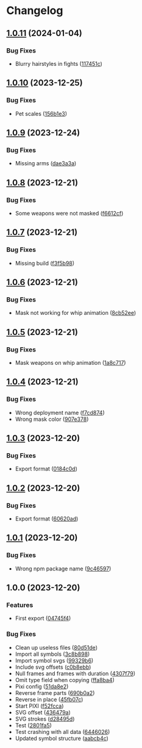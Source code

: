 # Changelog

## [1.0.11](https://github.com/Zenoo/labrute-fla-parser/compare/v1.0.10...v1.0.11) (2024-01-04)


### Bug Fixes

* Blurry hairstyles in fights ([117451c](https://github.com/Zenoo/labrute-fla-parser/commit/117451c7555aa5969ab7c46a2303de3f75ec3056))

## [1.0.10](https://github.com/Zenoo/labrute-fla-parser/compare/v1.0.9...v1.0.10) (2023-12-25)


### Bug Fixes

* Pet scales ([156b1e3](https://github.com/Zenoo/labrute-fla-parser/commit/156b1e33f6ed31d2b9fec3e4bf55860a71c68ca8))

## [1.0.9](https://github.com/Zenoo/labrute-fla-parser/compare/v1.0.8...v1.0.9) (2023-12-24)


### Bug Fixes

* Missing arms ([dae3a3a](https://github.com/Zenoo/labrute-fla-parser/commit/dae3a3a142b5d9d7617af70115787eb6848a3418))

## [1.0.8](https://github.com/Zenoo/labrute-fla-parser/compare/v1.0.7...v1.0.8) (2023-12-21)


### Bug Fixes

* Some weapons were not masked ([f6612cf](https://github.com/Zenoo/labrute-fla-parser/commit/f6612cfd45a99c86ba1d7e03d03a066f1614b7fc))

## [1.0.7](https://github.com/Zenoo/labrute-fla-parser/compare/v1.0.6...v1.0.7) (2023-12-21)


### Bug Fixes

* Missing build ([f3f5b98](https://github.com/Zenoo/labrute-fla-parser/commit/f3f5b983f880f7129303c418ae8213af68a92105))

## [1.0.6](https://github.com/Zenoo/labrute-fla-parser/compare/v1.0.5...v1.0.6) (2023-12-21)


### Bug Fixes

* Mask not working for whip animation ([8cb52ee](https://github.com/Zenoo/labrute-fla-parser/commit/8cb52eebfca88439ec1c081cab6517356c99960d))

## [1.0.5](https://github.com/Zenoo/labrute-fla-parser/compare/v1.0.4...v1.0.5) (2023-12-21)


### Bug Fixes

* Mask weapons on whip animation ([1a8c717](https://github.com/Zenoo/labrute-fla-parser/commit/1a8c717906d2233a30882d47cd674d4808c30602))

## [1.0.4](https://github.com/Zenoo/labrute-fla-parser/compare/v1.0.3...v1.0.4) (2023-12-21)


### Bug Fixes

* Wrong deployment name ([f7cd874](https://github.com/Zenoo/labrute-fla-parser/commit/f7cd8742a3a797757af78063726384fdfe22fd61))
* Wrong mask color ([907e378](https://github.com/Zenoo/labrute-fla-parser/commit/907e378d45b9b206b48c3391b598df15815190ca))

## [1.0.3](https://github.com/Zenoo/labrute-fla-parser/compare/v1.0.2...v1.0.3) (2023-12-20)


### Bug Fixes

* Export format ([0184c0d](https://github.com/Zenoo/labrute-fla-parser/commit/0184c0db986cb0414964bcbc29642360f0d78993))

## [1.0.2](https://github.com/Zenoo/labrute-fla-parser/compare/v1.0.1...v1.0.2) (2023-12-20)


### Bug Fixes

* Export format ([60620ad](https://github.com/Zenoo/labrute-fla-parser/commit/60620ade8b1cdeede8e03265c047eea13cb95994))

## [1.0.1](https://github.com/Zenoo/labrute-fla-parser/compare/v1.0.0...v1.0.1) (2023-12-20)


### Bug Fixes

* Wrong npm package name ([9c46597](https://github.com/Zenoo/labrute-fla-parser/commit/9c465973b42543eaa06941af78b6e3c632ebf62a))

## 1.0.0 (2023-12-20)


### Features

* First export ([04745f4](https://github.com/Zenoo/labrute-fla-parser/commit/04745f46851dcd2afc22a13cc0d03d48be68c845))


### Bug Fixes

* Clean up useless files ([80d51de](https://github.com/Zenoo/labrute-fla-parser/commit/80d51dea3b70daf76e539963ddf2199f9f917fdf))
* Import all symbols ([3c8b898](https://github.com/Zenoo/labrute-fla-parser/commit/3c8b898c99fa96e6e0ede870f42e24ac3b7d97f9))
* Import symbol svgs ([99329b6](https://github.com/Zenoo/labrute-fla-parser/commit/99329b6d895e19e002006146a4e238151f0fe353))
* Include svg offsets ([c0b8ebb](https://github.com/Zenoo/labrute-fla-parser/commit/c0b8ebba122cd061e6064a2b498c7e8f1a4b9c36))
* Null frames and frames with duration ([4307f79](https://github.com/Zenoo/labrute-fla-parser/commit/4307f79940c6bed673978efbfb10ac7e4efc3eab))
* Omit type field when copying ([ffa8ba4](https://github.com/Zenoo/labrute-fla-parser/commit/ffa8ba4e54da536bc4a60bbde848d32b9b0ea128))
* Pixi config ([51da8e2](https://github.com/Zenoo/labrute-fla-parser/commit/51da8e243e551f8f2c845a67f94df7e13b387969))
* Reverse frame parts ([690b0a2](https://github.com/Zenoo/labrute-fla-parser/commit/690b0a2049e72a91fe5a0572c1980ed284f56c91))
* Reverse in place ([45fb07c](https://github.com/Zenoo/labrute-fla-parser/commit/45fb07c2e9bc69b245749a95140bf4f72f55ca0b))
* Start PIXI ([f52fcca](https://github.com/Zenoo/labrute-fla-parser/commit/f52fccad5b2adba9fc73370eeb1fc320981f286e))
* SVG offset ([436479a](https://github.com/Zenoo/labrute-fla-parser/commit/436479a41a3a7d2fd3000984298d6cb6c7370b55))
* SVG strokes ([d28495d](https://github.com/Zenoo/labrute-fla-parser/commit/d28495dfc7f2c99545c36fc6706a68d5ee1ebe3e))
* Test ([2801fa5](https://github.com/Zenoo/labrute-fla-parser/commit/2801fa5221e9bbfd7a4a153035cb5aa1883c5745))
* Test crashing with all data ([6446026](https://github.com/Zenoo/labrute-fla-parser/commit/6446026e5588347196d734ec0482e1d21a00defa))
* Updated symbol structure ([aabcb4c](https://github.com/Zenoo/labrute-fla-parser/commit/aabcb4cee8259d101afb2e3c7dc967c571fb8a9c))
